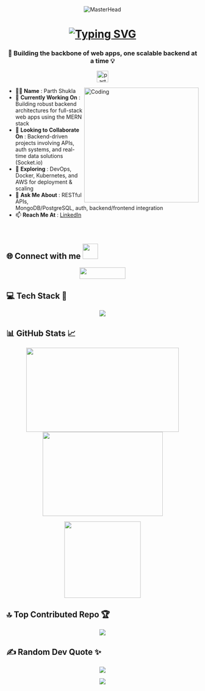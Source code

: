 <p align="center">
  <img src="https://i.giphy.com/media/v1.Y2lkPTc5MGI3NjExMzl1d21vdXljdnJucDYzOGx0M3M2ZmUwMnp3aWxwazU2NWh1YWlrYiZlcD12MV9pbnRlcm5hbF9naWZfYnlfaWQmY3Q9Zw/5e25aUTZPcI94uMZgv/giphy.gif" alt="MasterHead">
</p>

<h1 align="center">
<a href="https://git.io/typing-svg" ><img src="https://readme-typing-svg.demolab.com?font=Fira+Code&pause=1000&width=435&lines=Hello+There+👋,+Parth+this+side!!;Welcome+to+my+Github+Profile;I'm+a+Backend+Focused+Developer;Working+on+robust+MERN+Architectures;Always+excited+to+learn+new+tech;Feel+free+to+explore+my+repos!;Cheers+🍻" alt="Typing SVG" /></a>
</h1>

<h3 align="center">🚀 Building the backbone of web apps, one scalable backend at a time 💡</h3>

<p align="center"> <img src="https://komarev.com/ghpvc/?username=Parthshukla26&label=Profile%20views&color=0e75b6&style=flat" alt="parthshukla26" height="30"/> </p>
<img align="right" alt="Coding" width="300" src="https://i.giphy.com/media/v1.Y2lkPTc5MGI3NjExc28yajZzamR2OWI1eHE1Z2NocG51bzZ1eng2eW5pc2syY2k0YXRobiZlcD12MV9pbnRlcm5hbF9naWZfYnlfaWQmY3Q9Zw/78XCFBGOlS6keY1Bil/giphy.gif">

- 👨‍💻 **Name** : Parth Shukla  
- 🧠 **Currently Working On** : Building robust backend architectures for full-stack web apps using the MERN stack  
- 🤝 **Looking to Collaborate On** : Backend-driven projects involving APIs, auth systems, and real-time data solutions (Socket.io)  
- 🚀 **Exploring** : DevOps, Docker, Kubernetes, and AWS for deployment & scaling  
- 💬 **Ask Me About** : RESTful APIs, MongoDB/PostgreSQL, auth, backend/frontend integration  
- 📫 **Reach Me At** : [LinkedIn](https://linkedin.com/in/parthshukla808)

<br>

<h2 align="left">🌐 Connect with me <img src = "https://user-images.githubusercontent.com/74038190/219923809-b86dc415-a0c2-4a38-bc88-ad6cf06395a8.gif" width="40px" height="40px"></h2>
<p align="center">
<a href="https://www.linkedin.com/in/parthshukla808" target="blank">
<img align="center" src="https://img.shields.io/badge/linkedin-%230077B5.svg?style=for-the-badge&logo=linkedin&logoColor=white" height="30" width="120" /></a>
</p>

<h2 align="left">💻 Tech Stack 🧠</h2>
<p align="center">
  <img src="https://skillicons.dev/icons?i=cpp,js,ts,html,css,react,nextjs,nodejs,express,mongodb,postgresql,mysql,docker,firebase,vercel,redux,github,git,arduino,threejs,python,jwt" />
</p>

<h2 align="left">📊 GitHub Stats 📈</h2>
<div align="center">
  <img src="https://github-readme-stats.vercel.app/api?username=Parthshukla26&theme=transparent&show_icons=true" height="220px" width="400px" />
  <img src="https://github-readme-stats.vercel.app/api/top-langs/?username=Parthshukla26&layout=compact&theme=transparent" height="220px" width="315px" />
</div>

<p align="center">
  <img src="https://github-readme-streak-stats.herokuapp.com/?user=Parthshukla26&theme=transparent" height="200px"/>
</p>

<h2 align="left">🔝 Top Contributed Repo 🏆</h2>
<p align="center">
  <img src="https://github-contributor-stats.vercel.app/api?username=Parthshukla26&limit=5&theme=dark&combine_all_yearly_contributions=true" />
</p>

<h2 align="left">✍️ Random Dev Quote ✨</h2>
<p align="center">
  <img src="https://quotes-github-readme.vercel.app/api?type=horizontal&theme=radical" />
</p>

<p align="center">
  <img src="https://capsule-render.vercel.app/api?type=waving&color=gradient&height=100&text=Thanks%20For%20Visiting!&section=footer"/>
</p>
